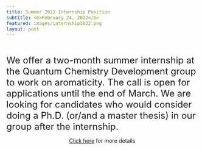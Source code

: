 ```yaml
---
title: Summer 2022 Internship Position
subtitle: <b>February 24, 2022</b>
featured: images/internship2022.png
layout: post
---
```


<br>
<P ALIGN="justify"> <font size="5">
  <p>We offer a two-month summer internship at the Quantum Chemistry Development group to work on aromaticity. The call is open for applications until the end of March. We are looking for candidates who would consider doing a Ph.D. (or/and a master thesis) in our group after the internship.</font></p>
  
<center><a href="{{ site.baseurl }}/openings.html#internship-aromaticity-2022">Click here</a> for more details</center>
